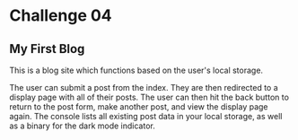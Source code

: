 # Challenge 04
## My First Blog

This is a blog site which functions based on the user's local storage.

The user can submit a post from the index. They are then redirected to a display page with all of their posts.
The user can then hit the back button to return to the post form, make another post, and view the display page again.
The console lists all existing post data in your local storage, as well as a binary for the dark mode indicator. 
